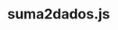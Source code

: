 # suma2dados.js
<script>
  class lanzar{
    lanzar1(){return Math.ceil(Math.random ()*6);}
    lanzar2(){return Math.ceil(Math.random ()*6);}
  }
  
  let sumad=[0,0,0,0,0,0,0,0,0,0,0,0],
  suma=0,dado=new lanzar();
  for(let i=1;i<100;i++){
    suma=0;
    let a=dado.lanzar1();
    let b=dado.lanzar2();
    suma=a+b; 
    sumad[suma-2]++;
  }
  for(j=0;j<11;j++)
    document.write("suma de dados: "+(j+2)+"<br>" + sumad[j] + " veces <br>");

</script>

